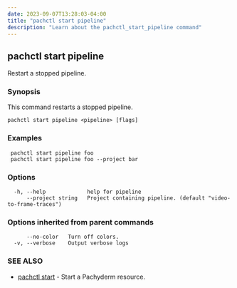 ```yaml
---
date: 2023-09-07T13:28:03-04:00
title: "pachctl start pipeline"
description: "Learn about the pachctl_start_pipeline command"
---
```


## pachctl start pipeline

Restart a stopped pipeline.

### Synopsis

This command restarts a stopped pipeline.

```
pachctl start pipeline <pipeline> [flags]
```

### Examples

```
 pachctl start pipeline foo 
 pachctl start pipeline foo --project bar 

```

### Options

```
  -h, --help             help for pipeline
      --project string   Project containing pipeline. (default "video-to-frame-traces")
```

### Options inherited from parent commands

```
      --no-color   Turn off colors.
  -v, --verbose    Output verbose logs
```

### SEE ALSO

* [pachctl start](../pachctl_start)	 - Start a Pachyderm resource.

